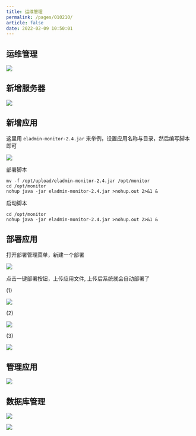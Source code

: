 ```yaml
---
title: 运维管理
permalink: /pages/010210/
article: false
date: 2022-02-09 10:50:01
---
```

## 运维管理

![](https://eladmin.vip/images/2022/20220530232842.jpg)

## 新增服务器

![](https://eladmin.vip/images/2022/20220530232902.jpg)

## 新增应用

这里用 `eladmin-monitor-2.4.jar` 来举例，设置应用名称与目录，然后编写脚本即可

![](https://eladmin.vip/images/2022/20220530232917.jpg)

部署脚本

```shell script
mv -f /opt/upload/eladmin-monitor-2.4.jar /opt/monitor
cd /opt/monitor
nohup java -jar eladmin-monitor-2.4.jar >nohup.out 2>&1 &
```

启动脚本
```shell script
cd /opt/monitor
nohup java -jar eladmin-monitor-2.4.jar >nohup.out 2>&1 &
```

## 部署应用

打开部署管理菜单，新建一个部署

![](https://eladmin.vip/images/2022/20220530233006.jpg)

点击一键部署按钮，上传应用文件, 上传后系统就会自动部署了

(1)

![](https://eladmin.vip/images/2022/20220530233021.jpg)

(2)

![](https://eladmin.vip/images/2022/20220530233038.jpg)

(3)

![](https://eladmin.vip/images/2022/20220530233103.jpg)

## 管理应用

![](https://eladmin.vip/images/2022/20220530233118.jpg)

## 数据库管理

![](https://eladmin.vip/images/2022/20220530233132.jpg)

![](https://eladmin.vip/images/2022/20220530233200.jpg)

<Vssue :title="$title" />
